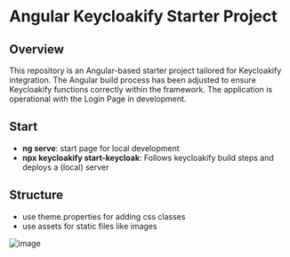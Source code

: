 # Angular Keycloakify Starter Project

## Overview

This repository is an Angular-based starter project tailored for Keycloakify integration. The Angular build process has been adjusted to ensure Keycloakify functions correctly within the framework.
The application is operational with the Login Page in development.

## Start

- **ng serve**: start page for local development
- **npx keycloakify start-keycloak**: Follows keycloakify build steps and deploys a (local) server

## Structure
- use theme.properties for adding css classes
- use assets for static files like images

![image](https://github.com/kathari00/keycloakify-starter-angular/assets/42547712/16a25fb9-383c-4692-b6a5-59386a93053e)
